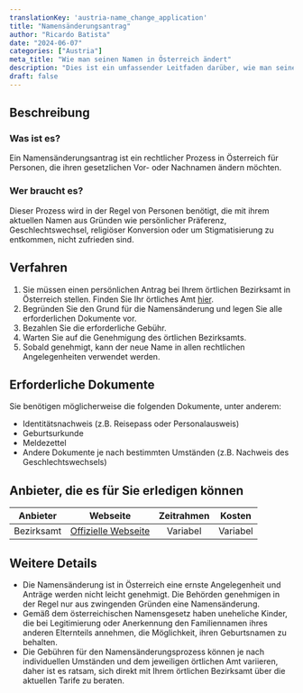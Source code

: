 ```yaml
---
translationKey: 'austria-name_change_application'
title: "Namensänderungsantrag"
author: "Ricardo Batista"
date: "2024-06-07"
categories: ["Austria"]
meta_title: "Wie man seinen Namen in Österreich ändert"
description: "Dies ist ein umfassender Leitfaden darüber, wie man seinen Namen in Österreich ändert, einschließlich des detaillierten Verfahrens, der erforderlichen Dokumente, Dienstleister und relevanter Tipps."
draft: false
---
```


## Beschreibung
### Was ist es?
Ein Namensänderungsantrag ist ein rechtlicher Prozess in Österreich für Personen, die ihren gesetzlichen Vor- oder Nachnamen ändern möchten.

### Wer braucht es?
Dieser Prozess wird in der Regel von Personen benötigt, die mit ihrem aktuellen Namen aus Gründen wie persönlicher Präferenz, Geschlechtswechsel, religiöser Konversion oder um Stigmatisierung zu entkommen, nicht zufrieden sind.

## Verfahren
1. Sie müssen einen persönlichen Antrag bei Ihrem örtlichen Bezirksamt in Österreich stellen. Finden Sie Ihr örtliches Amt [hier](https://www.oesterreich.gv.at/kontakte/).
2. Begründen Sie den Grund für die Namensänderung und legen Sie alle erforderlichen Dokumente vor.
3. Bezahlen Sie die erforderliche Gebühr.
4. Warten Sie auf die Genehmigung des örtlichen Bezirksamts.
5. Sobald genehmigt, kann der neue Name in allen rechtlichen Angelegenheiten verwendet werden.

## Erforderliche Dokumente
Sie benötigen möglicherweise die folgenden Dokumente, unter anderem:
- Identitätsnachweis (z.B. Reisepass oder Personalausweis)
- Geburtsurkunde
- Meldezettel
- Andere Dokumente je nach bestimmten Umständen (z.B. Nachweis des Geschlechtswechsels)

## Anbieter, die es für Sie erledigen können

| Anbieter        |     Webseite     |     Zeitrahmen    |       Kosten      |
| --------------- | --------------- |  :-------------: | :-------------: |
| Bezirksamt      |  [Offizielle Webseite](https://www.oesterreich.gv.at/kontakte/)       |      Variabel      |        Variabel       |

## Weitere Details
- Die Namensänderung ist in Österreich eine ernste Angelegenheit und Anträge werden nicht leicht genehmigt. Die Behörden genehmigen in der Regel nur aus zwingenden Gründen eine Namensänderung.
- Gemäß dem österreichischen Namensgesetz haben uneheliche Kinder, die bei Legitimierung oder Anerkennung den Familiennamen ihres anderen Elternteils annehmen, die Möglichkeit, ihren Geburtsnamen zu behalten.
- Die Gebühren für den Namensänderungsprozess können je nach individuellen Umständen und dem jeweiligen örtlichen Amt variieren, daher ist es ratsam, sich direkt mit Ihrem örtlichen Bezirksamt über die aktuellen Tarife zu beraten.